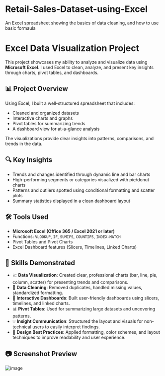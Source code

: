 # Retail-Sales-Dataset-using-Excel
An Excel spreadsheet showing the basics of data cleaning, and how to use basic formaula
# Excel Data Visualization Project

This project showcases my ability to analyze and visualize data using **Microsoft Excel**. I used Excel to clean, analyze, and present key insights through charts, pivot tables, and dashboards.

## 📊 Project Overview

Using Excel, I built a well-structured spreadsheet that includes:

- Cleaned and organized datasets
- Interactive charts and graphs
- Pivot tables for summarizing trends
- A dashboard view for at-a-glance analysis

The visualizations provide clear insights into patterns, comparisons, and trends in the data.

## 🔍 Key Insights

- Trends and changes identified through dynamic line and bar charts
- High-performing segments or categories visualized with pie/donut charts
- Patterns and outliers spotted using conditional formatting and scatter plots
- Summary statistics displayed in a clean dashboard layout

## 🛠 Tools Used

- **Microsoft Excel (Office 365 / Excel 2021 or later)**
- Functions: `VLOOKUP`, `IF`, `SUMIFS`, `COUNTIFS`, `INDEX-MATCH`
- Pivot Tables and Pivot Charts
- Excel Dashboard features (Slicers, Timelines, Linked Charts)

## 🧠 Skills Demonstrated

- 📈 **Data Visualization**: Created clear, professional charts (bar, line, pie, column, scatter) for presenting trends and comparisons.
- 🔧 **Data Cleaning**: Removed duplicates, handled missing values, standardized formatting.
- 🔄 **Interactive Dashboards**: Built user-friendly dashboards using slicers, timelines, and linked charts.
- 📊 **Pivot Tables**: Used for summarizing large datasets and uncovering patterns.
- 💡 **Insight Communication**: Structured the layout and visuals for non-technical users to easily interpret findings.
- 🎨 **Design Best Practices**: Applied formatting, color schemes, and layout techniques to improve readability and user experience.

## 📷 Screenshot Preview

![image](https://github.com/user-attachments/assets/1de5d3ee-04d8-433d-bb73-31f6f3d4f46c)


